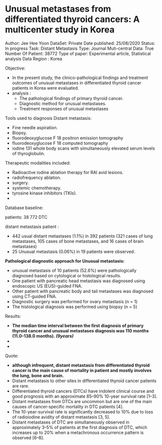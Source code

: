 # Unusual metastases from differentiated thyroid cancers: A multicenter study in Korea

Author: Jee Hee Yoon
DataSet: Private
Date published: 25/08/2020
Status: In progress
Task: Distant Metastasis
Type: Journal
Muti-central Data: True
Number Of Patient: 38772
Type of paper: Experimental article, Statistical analysis
Data Region : Korea

Objective:

- In the present study, the clinico-pathological findings and treatment outcomes of unusual metastases in differentiated thyroid cancer patients in Korea were evaluated.
- analysis :
    - The pathological findings of primary thyroid cancer.
    - Diagnostic method for unusual metastases.
    - Treatment responses of unusual metastases

Tools used to diagnosis Distant metastasis:

- Fine needle aspiration.
- Biopsy.
- fluorodeoxyglucose F 18 positron emission tomography
- fluorodeoxyglucose F 18  computed tomography
- iodine 131 whole body scans with simultaneously elevated serum levels of thyroglobulin.

Therapeutic modalities included:

- Radioactive iodine ablation therapy for RAI avid lesions.
- radiofrequency ablation.
- surgery.
- systemic chemotherapy.
- tyrosine kinase inhibitors (TKIs).
- 

Database baseline:

patients: 38 772 DTC

distant metastasis patient : 

- 442 usual distant metastases (1.1%) in 392 patients (321 cases of lung metastases, 105 cases of bone metastases, and 16 cases of brain metastases)
- 25 Unusual metastasis (0.06%) in 19 patients were observed.

**Pathological diagnostic approach for Unusual metastasis:**

- unusual metastasis of 10 patients (52.6%) were pathologically diagnosed based on cytological or histological results.
- One patient with pancreatic head metastasis was diagnosed using endoscopic US (EUS)-guided FNA.
- Other patient with pancreatic body and tail metastases was diagnosed using CT-guided FNA.
- Diagnostic surgery was performed for ovary metastasis (n = 1)
- The histological diagnosis was performed using biopsy (n = 5)

Results:

- **The median time interval between the first diagnosis of primary thyroid cancer and unusual metastases diagnosis was 110 months (11.0–138.0 months). *(9years)***
- 
- 

Quote:

- **although infrequent, distant metastasis from differentiated thyroid cancer is the main cause of mortality in patient and mostly involves the lung, bone and brain.**
- Distant metastasis to other sites in differentiated thyroid cancer patients are rare.
- Differentiated thyroid cancers (DTCs) have indolent clinical course and good prognosis with an approximate 85–90% 10-year survival rate [1–3].
- Distant metastases from DTCs are uncommon but are one of the main causes of cancer-specific mortality in DTC patients [4].
- The 10-year-survival rate is significantly decreased to 10% due to loss of radioiodine avidity of distant metastasis [3, 5].
- Distant metastases of DTC are simultaneously observed in approximately 3–5% of patients at the first diagnosis of DTC, which increases up to 20% when a metachronous occurrence pattern is observed [6–8].